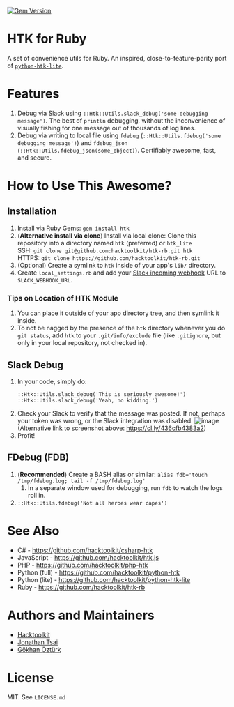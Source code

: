 [![Gem Version](https://badge.fury.io/rb/htk.svg)](https://badge.fury.io/rb/htk)

# HTK for Ruby

A set of convenience utils for Ruby. An inspired, close-to-feature-parity port of [`python-htk-lite`](https://github.com/hacktoolkit/python-htk-lite).

# Features

1. Debug via Slack using `::Htk::Utils.slack_debug('some debugging message')`. The best of `println` debugging, without the inconvenience of visually fishing for one message out of thousands of log lines.
1. Debug via writing to local file using `fdebug` (`::Htk::Utils.fdebug('some debugging message')`) and `fdebug_json` (`::Htk::Utils.fdebug_json(some_object)`). Certifiably awesome, fast, and secure.

# How to Use This Awesome?

## Installation

1. Install via Ruby Gems: `gem install htk`
1. (**Alternative install via clone**) Install via local clone: Clone this repository into a directory named `htk` (preferred) or `htk_lite`  
    SSH: `git clone git@github.com:hacktoolkit/htk-rb.git htk`  
    HTTPS: `git clone https://github.com/hacktoolkit/htk-rb.git`
1. (Optional) Create a symlink to `htk` inside of your app's `lib/` directory.
1. Create `local_settings.rb` and add your [Slack incoming webhook](https://slack.com/apps/A0F7XDUAZ-incoming-webhooks) URL to `SLACK_WEBHOOK_URL`.

### Tips on Location of HTK Module 

1. You can place it outside of your app directory tree, and then symlink it inside.
1. To not be nagged by the presence of the `htk` directory whenever you do `git status`, add `htk` to your `.git/info/exclude` file (like `.gitignore`, but only in your local repository, not checked in).

## Slack Debug

1. In your code, simply do:
    ```
    ::Htk::Utils.slack_debug('This is seriously awesome!')
    ::Htk::Utils.slack_debug('Yeah, no kidding.')
    ```
1. Check your Slack to verify that the message was posted. If not, perhaps your token was wrong, or the Slack integration was disabled.
    ![image](https://user-images.githubusercontent.com/422501/61013274-e65e1e00-a336-11e9-90aa-44a6fd1e217c.png)  
    (Alternative link to screenshot above: https://cl.ly/436cfb4383a2)
1. Profit!

## FDebug (FDB)

1. (**Recommended**) Create a BASH alias or similar: `alias fdb='touch /tmp/fdebug.log; tail -f /tmp/fdebug.log'`
    1. In a separate window used for debugging, run `fdb` to watch the logs roll in.
1. `::Htk::Utils.fdebug('Not all heroes wear capes')`

# See Also

- C# - https://github.com/hacktoolkit/csharp-htk
- JavaScript - https://github.com/hacktoolkit/htk.js
- PHP - https://github.com/hacktoolkit/php-htk
- Python (full) - https://github.com/hacktoolkit/python-htk
- Python (lite) - https://github.com/hacktoolkit/python-htk-lite
- Ruby - https://github.com/hacktoolkit/htk-rb

# Authors and Maintainers

- [Hacktoolkit](https://github.com/hacktoolkit)
- [Jonathan Tsai](https://github.com/jontsai)
- [Gökhan Öztürk](https://github.com/goztrk)

# License

MIT. See `LICENSE.md`
